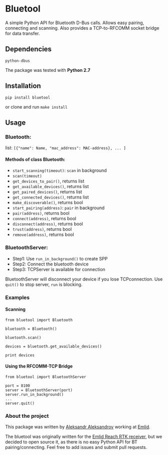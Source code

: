 # Bluetool

A simple Python API for Bluetooth D-Bus calls. Allows easy pairing, connecting and scanning. Also provides a TCP-to-RFCOMM socket bridge for data transfer.

## Dependencies

`python-dbus`

The package was tested with **Python 2.7**

## Installation

`pip install bluetool`

or clone and run `make install`

## Usage

### Bluetooth:
	
list: `[{"name": Name, "mac_address": MAC-address}, ... ]`

#### Methods of class Bluetooth:
- `start_scanning(timeout)`: `scan` in background
- `scan(timeout)`
- `get_devices_to_pair()`, returns list
- `get_available_devices()`, returns list
- `get_paired_devices()`, returns list
- `get_connected_devices()`, returns list
- `make_discoverable()`, returns bool
- `start_pairing(address)`: `pair` in background
- `pair(address)`, returns bool
- `connect(address)`, returns bool
- `disconnect(address)`, returns bool
- `trust(address)`, returns bool
- `remove(address)`, returns bool

### BluetoothServer:
 	
- Step1: Use `run_in_background()` to create SPP
- Step2: Connect the bluetooth device
- Step3: TCPServer is available for connection

BluetoothServer will disconnect your device if you lose TCPconnection. Use `quit()` to stop server, `run` is blocking.

### Examples

#### Scanning
```
from bluetool import Bluetooth

bluetooth = Bluetooth()

bluetooth.scan()

devices = bluetooth.get_available_devices()

print devices
```

#### Using the RFCOMM-TCP Bridge
```
from bluetool import BluetoothServer

port = 8100
server = BluetoothServer(port)
server.run_in_background()
...
server.quit()
```

### About the project

This package was written by [Aleksandr Aleksandrov](https://github.com/AD-Aleksandrov) working at [Emlid](https://emlid.com/).

The bluetool was originally written for the [Emlid Reach RTK receiver](https://emlid.com/reach/), but we decided to open source it, as there is no easy Python API for BT pairing/connecting. Feel free to add issues and submit pull requests.
